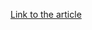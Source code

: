 [Link to the article](https://www.forcepoint.com/blog/x-labs/xworm-malware-targets-united-kingdom-hospitality-sector)
